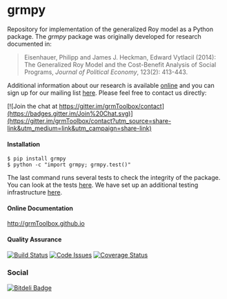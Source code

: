 # grmpy

Repository for implementation of the generalized Roy model as a Python package. The *grmpy* package was originally developed for research documented in: 

> Eisenhauer, Philipp and James J. Heckman, Edward Vytlacil (2014): The Generalized Roy Model and the Cost-Benefit Analysis of Social Programs, *Journal of Political Economy*, 123(2): 413-443.

Additional information about our research is available [online](http://www.policy-lab.org) and you can
sign up for our mailing list [here](http://eepurl.com/RStEH). Please feel free to contact us directly: 

[![Join the chat at https://gitter.im/grmToolbox/contact](https://badges.gitter.im/Join%20Chat.svg)](https://gitter.im/grmToolbox/contact?utm_source=share-link&utm_medium=link&utm_campaign=share-link)


#### Installation
 
    $ pip install grmpy
    $ python -c "import grmpy; grmpy.test()"

The last command runs several tests to check the integrity of the package. You can look at the tests [here](https://github.com/grmToolbox/package/blob/master/grmpy/tests/test.py). We have set up an additional testing infrastructure [here](https://github.com/grmToolbox/package/tree/master/testing).

#### Online Documentation

http://grmToolbox.github.io

#### Quality Assurance

[![Build Status](https://travis-ci.org/grmToolbox/package.svg?branch=master)](https://travis-ci.org/grmToolbox/grmToolbox)
[![Code Issues](http://www.quantifiedcode.com/api/v1/project/1e8ca992fa8c41ddaa4fa2b0b430b9d1/badge.svg)](http://www.quantifiedcode.com/app/project/1e8ca992fa8c41ddaa4fa2b0b430b9d1)
[![Coverage Status](https://coveralls.io/repos/grmToolbox/package/badge.svg?branch=master&service=github)](https://coveralls.io/github/grmToolbox/package?branch=master)


### Social

[![Bitdeli Badge](https://d2weczhvl823v0.cloudfront.net/grmToolbox/package/trend.png)](https://bitdeli.com/free "Bitdeli Badge")